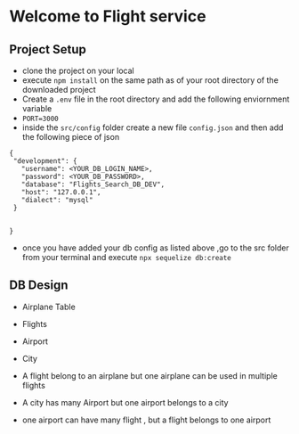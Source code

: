 # Welcome to Flight service

## Project Setup
 - clone the project on your local
 - execute `npm install` on the same path as of your root directory of the downloaded project
 - Create a `.env` file in the root directory and add the following enviornment variable
  - `PORT=3000`
 - inside the `src/config` folder create a new file `config.json` and then add the following piece of json 

 ```
 { 
  "development": {
    "username": <YOUR_DB_LOGIN_NAME>,
    "password": <YOUR_DB_PASSWORD>,
    "database": "Flights_Search_DB_DEV",
    "host": "127.0.0.1",
    "dialect": "mysql"
  }

  
}

 ```
 -  once you have added your db config as listed above ,go to the src folder from your terminal and execute `npx sequelize db:create`

 ## DB Design
  - Airplane Table
  - Flights
  - Airport
  - City
   
  - A flight belong to an airplane but one airplane can be used in multiple flights
  - A city has many Airport but one airport belongs to a city
  - one airport can have many flight , but a flight belongs to one airport
  